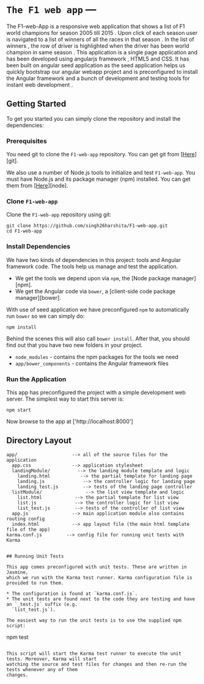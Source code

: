 # `The F1 web app` — 

The F1-web-App is a responsive web application that shows a list of F1 world champions for season 2005 till 2015 .
Upon click of each season user is navigated to a list of winners of all the races in that season .
In the list of winners , the row of driver is highlighted when the driver has been world champion in same season .
This application is a single page application and has been developed using angularjs framework , HTML5 and CSS. It has been built on angular seed application as the seed application helps us quickly bootstrap our angular webapp project and is preconfigured to install the Angular framework and a bunch of development and testing tools for instant web development .


## Getting Started

To get you started you can simply clone the repository and install the dependencies:

### Prerequisites

You need git to clone the `F1-web-app` repository. You can get git from [<a href='https://git-scm.com/'>Here</a>][git].

We also use a number of Node.js tools to initialize and test `F1-web-app`. You must have Node.js
and its package manager (npm) installed. You can get them from [<a href='https://nodejs.org/en/'>Here</a>][node].

### Clone `F1-web-app`

Clone the `F1-web-app` repository using git:

```
git clone https://github.com/singh26harshita/F1-web-app.git
cd F1-web-app
```

### Install Dependencies

We have two kinds of dependencies in this project: tools and Angular framework code. The tools help
us manage and test the application.

* We get the tools we depend upon via `npm`, the [Node package manager][npm].
* We get the Angular code via `bower`, a [client-side code package manager][bower].

With use of seed application we have preconfigured `npm` to automatically run `bower` so we can simply do:

```
npm install
```

Behind the scenes this will also call `bower install`. After that, you should find out that you have
two new folders in your project.

* `node_modules` - contains the npm packages for the tools we need
* `app/bower_components` - contains the Angular framework files


### Run the Application

This app has preconfigured the project with a simple development web server. The simplest way to start
this server is:

```
npm start
```

Now browse to the app at ['http://localhost:8000'] 

## Directory Layout

```
app/                    --> all of the source files for the application
  app.css               --> application stylesheet
  landingModule/          --> the landing module template and logic
    landing.html           --> the partial template for landing page
    landing.js              --> the controller logic for landing page
    landing_test.js         --> tests of the landing page controller
  listModule/                --> the list view template and logic
    list.html            --> the partial template for list view
    list.js              --> the controller logic for list view
    list_test.js         --> tests of the controller of list view
  app.js                --> main application module also contains routing config
  index.html            --> app layout file (the main html template file of the app)
karma.conf.js         --> config file for running unit tests with Karma


## Running Unit Tests

This app comes preconfigured with unit tests. These are written in Jasmine,
which we run with the Karma test runner. Karma configuration file is provided to run them.

* The configuration is found at `karma.conf.js`.
* The unit tests are found next to the code they are testing and have an `_test.js` suffix (e.g.
  `list_test.js`).

The easiest way to run the unit tests is to use the supplied npm script:

```
npm test
```

This script will start the Karma test runner to execute the unit tests. Moreover, Karma will start
watching the source and test files for changes and then re-run the tests whenever any of them
changes.
